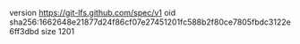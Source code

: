 version https://git-lfs.github.com/spec/v1
oid sha256:1662648e21877d24f86cf07e27451201fc588b2f80ce7805fbdc3122e6ff3dbd
size 1201
